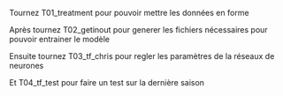 Tournez T01_treatment pour pouvoir mettre les données en forme

Après tournez T02_getinout pour generer les fichiers nécessaires pour pouvoir entrainer le modèle

Ensuite tournez T03_tf_chris pour regler les paramètres de la réseaux de neurones

Et T04_tf_test pour faire un test sur la dernière saison

